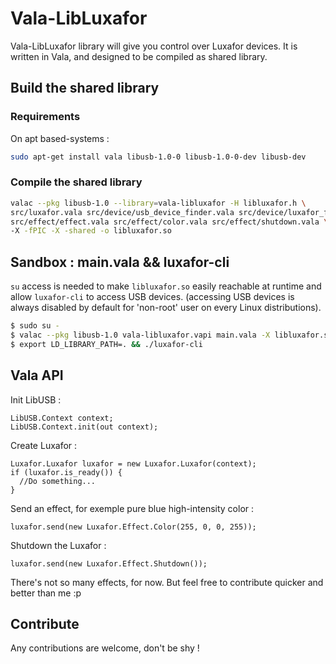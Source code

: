 # Vala-LibLuxafor

Vala-LibLuxafor library will give you control over Luxafor devices.
It is written in Vala, and designed to be compiled as shared library.

## Build the shared library

### Requirements

On apt based-systems :

```bash
sudo apt-get install vala libusb-1.0-0 libusb-1.0-0-dev libusb-dev
```

### Compile the shared library

```bash
valac --pkg libusb-1.0 --library=vala-libluxafor -H libluxafor.h \
src/luxafor.vala src/device/usb_device_finder.vala src/device/luxafor_finder.vala \
src/effect/effect.vala src/effect/color.vala src/effect/shutdown.vala \
-X -fPIC -X -shared -o libluxafor.so

```

## Sandbox : main.vala && luxafor-cli

`su` access is needed to make `libluxafor.so` easily reachable at runtime and allow `luxafor-cli` to access USB devices.
(accessing USB devices is always disabled by default for 'non-root' user on every Linux distributions).

```bash
$ sudo su -
$ valac --pkg libusb-1.0 vala-libluxafor.vapi main.vala -X libluxafor.so -X -I. -o luxafor-cli
$ export LD_LIBRARY_PATH=. && ./luxafor-cli

```

## Vala API

Init LibUSB :
```vala
LibUSB.Context context;
LibUSB.Context.init(out context);	
```

Create Luxafor :
```vala
Luxafor.Luxafor luxafor = new Luxafor.Luxafor(context);
if (luxafor.is_ready()) {
  //Do something...		
}
```

Send an effect, for exemple pure blue high-intensity color :
```vala
luxafor.send(new Luxafor.Effect.Color(255, 0, 0, 255));

```

Shutdown the Luxafor :
```
luxafor.send(new Luxafor.Effect.Shutdown());
```

There's not so many effects, for now. But feel free to contribute quicker and better than me :p

## Contribute

Any contributions are welcome, don't be shy !
